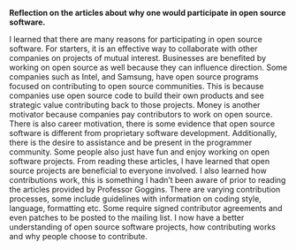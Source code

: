 **Reflection on the articles about why one would participate in open source software.**

I learned that there are many reasons for participating in open source software. For starters, 
it is an effective way to collaborate with other companies on projects of mutual interest. Businesses 
are benefited by working on open source as well because they can influence direction. Some companies such 
as Intel, and Samsung, have open source programs focused on contributing to open source communities. This 
is because companies use open source code to build their own products and see strategic value contributing 
back to those projects.  Money is another motivator because companies pay contributors to work on open source.
There is also career motivation, there is some evidence that open source software is different from proprietary
software development. Additionally, there is the desire to assistance and be present in the programmer community.
Some people also just have fun and enjoy working on open software projects. From reading these articles,
I have learned that open source projects are beneficial to everyone involved. I also learned how contributions work, 
this is something I hadn’t been aware of prior to reading the articles provided by Professor Goggins. 
There are varying contribution processes, some include guidelines with information on coding style, 
language, formatting etc. Some require signed contributor agreements and even patches to be posted to 
the mailing list. I now have a better understanding of open source software projects, how contributing works and why 
people choose to contribute. 

